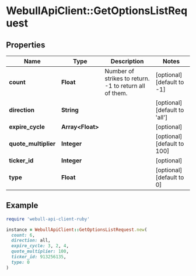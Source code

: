 # WebullApiClient::GetOptionsListRequest

## Properties

| Name | Type | Description | Notes |
| ---- | ---- | ----------- | ----- |
| **count** | **Float** | Number of strikes to return. -1 to return all of them. | [optional][default to -1] |
| **direction** | **String** |  | [optional][default to &#39;all&#39;] |
| **expire_cycle** | **Array&lt;Float&gt;** |  | [optional] |
| **quote_multiplier** | **Integer** |  | [optional][default to 100] |
| **ticker_id** | **Integer** |  | [optional] |
| **type** | **Float** |  | [optional][default to 0] |

## Example

```ruby
require 'webull-api-client-ruby'

instance = WebullApiClient::GetOptionsListRequest.new(
  count: 6,
  direction: all,
  expire_cycle: 3, 2, 4,
  quote_multiplier: 100,
  ticker_id: 913256135,
  type: 0
)
```

